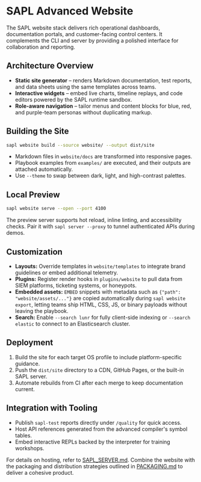 # SAPL Advanced Website

The SAPL website stack delivers rich operational dashboards, documentation
portals, and customer-facing control centers. It complements the CLI and server
by providing a polished interface for collaboration and reporting.

## Architecture Overview

- **Static site generator** – renders Markdown documentation, test reports, and
  data sheets using the same templates across teams.
- **Interactive widgets** – embed live charts, timeline replays, and code
  editors powered by the SAPL runtime sandbox.
- **Role-aware navigation** – tailor menus and content blocks for blue, red, and
  purple-team personas without duplicating markup.

## Building the Site

```bash
sapl website build --source website/ --output dist/site
```

- Markdown files in `website/docs` are transformed into responsive pages.
- Playbook examples from `examples/` are executed, and their outputs are
  attached automatically.
- Use `--theme` to swap between dark, light, and high-contrast palettes.

## Local Preview

```bash
sapl website serve --open --port 4100
```

The preview server supports hot reload, inline linting, and accessibility
checks. Pair it with `sapl server --proxy` to tunnel authenticated APIs during
demos.

## Customization

- **Layouts:** Override templates in `website/templates` to integrate brand
  guidelines or embed additional telemetry.
- **Plugins:** Register render hooks in `plugins/website` to pull data from SIEM
  platforms, ticketing systems, or honeypots.
- **Embedded assets:** `EMBED` snippets with metadata such as `{"path":
  "website/assets/..."}` are copied automatically during `sapl website export`,
  letting teams ship HTML, CSS, JS, or binary payloads without leaving the
  playbook.
- **Search:** Enable `--search lunr` for fully client-side indexing or
  `--search elastic` to connect to an Elasticsearch cluster.

## Deployment

1. Build the site for each target OS profile to include platform-specific
   guidance.
2. Push the `dist/site` directory to a CDN, GitHub Pages, or the built-in SAPL
   server.
3. Automate rebuilds from CI after each merge to keep documentation current.

## Integration with Tooling

- Publish `sapl-test` reports directly under `/quality` for quick access.
- Host API references generated from the advanced compiler's symbol tables.
- Embed interactive REPLs backed by the interpreter for training workshops.

For details on hosting, refer to [SAPL_SERVER.md](SAPL_SERVER.md). Combine the
website with the packaging and distribution strategies outlined in
[PACKAGING.md](PACKAGING.md) to deliver a cohesive product.
